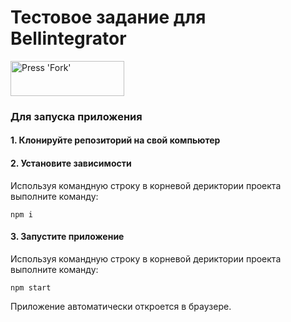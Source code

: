 # Тестовое задание для Bellintegrator

<img width="182" height="56" alt="Press 'Fork'" src="http://bellintegrator.ru/catalog/view/theme/bellOne/image/logo_BellIntegrator_rus.svg">

### Для запуска приложения

#### 1. Клонируйте репозиторий на свой компьютер

#### 2. Установите зависимости

Используя командную строку в корневой дериктории проекта выполните команду:
```
npm i
```

#### 3. Запустите приложение

Используя командную строку в корневой дериктории проекта выполните команду:
```
npm start
```
Приложение автоматически откроется в браузере.
